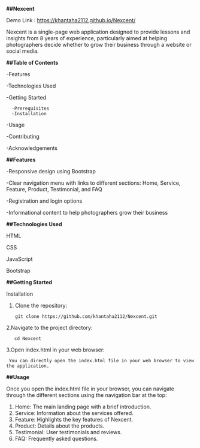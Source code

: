 **##Nexcent**

  Demo Link :  https://khantaha2112.github.io/Nexcent/
 
  
Nexcent is a single-page web application designed to provide lessons and insights from 8 years of experience, particularly aimed at helping photographers decide whether to grow their business through a website or social media.



**##Table of Contents**

   -Features
 
   -Technologies Used

   -Getting Started
 
      -Prerequisites
      -Installation
    
   -Usage

   -Contributing
 
   -Acknowledgements
 
 
 


**##Features**

   -Responsive design using Bootstrap
  
   -Clear navigation menu with links to different sections: Home, Service, Feature, Product, Testimonial, and FAQ 
  
   -Registration and login options
  
   -Informational content to help photographers grow their business
   
   
  

**##Technologies Used**

   HTML
  
   CSS
  
   JavaScript
  
   Bootstrap

   
  

**##Getting Started**

Installation
 1. Clone the repository:
    
        git clone https://github.com/khantaha2112/Nexcent.git
    
2.Navigate to the project directory:

       cd Nexcent
     
3.Open index.html in your web browser:

     You can directly open the index.html file in your web browser to view the application.

     

     

**##Usage**

 Once you open the index.html file in your browser, you can navigate through the different sections using the navigation bar  at the top:
 

 1. Home: The main landing page with a brief introduction.
 2. Service: Information about the services offered.
 3. Feature: Highlights the key features of Nexcent.
 4. Product: Details about the products.
 5. Testimonial: User testimonials and reviews.
 6. FAQ: Frequently asked questions.




